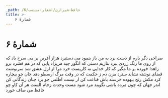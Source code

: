 ```yaml
---
_path: /حافظ-شیرازی/اشعار-منتسب/6
title: >-
    شمارهٔ ۶
---
```

# شمارهٔ ۶

صراحی دگر بارم از دست برد
به من باز بنمود می دستبرد
هزار آفرین بر می سرخ باد
که از روی ما رنگ زردی ببرد
بنازیم دستی که انگور چید
مریزاد پایی که در هم فشرد
برو زاهدا خورده بر ما مگیر
که کار خدایی نه کاریست خرد
مرا از ازل عشق شد سرنوشت
قضای نوشته نشاید سترد
مزن دم ز حکمت که در وقت مرگ
ارسطو دهد جان چو بیچاره کرد
مکش رنج بیهوده خرسند باش
قناعت کن ار نیست اطلس چو برد
چنان زندگانی کن اندر جهان
که چون مرده باشی نگویند مرد
شود مست وحدت زجام الست
هر آن کاو چو حافظ می صاف خورد
